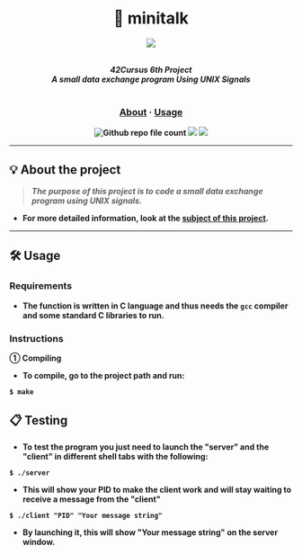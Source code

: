 <div align=center >
<h1>💬 minitalk</h1>
<a href="https://github.com/h-beeen/42cursus/tree/master/libft"><img src="https://user-images.githubusercontent.com/112257466/214543836-5a3bb6ab-31bd-4872-87bf-4b3a3cf734f6.png"/></a>
</div>
<br/>


<p align="center">
	<b><i>42Cursus 6th Project<br/>
  	A small data exchange program Using UNIX Signals</i></br></br>
</p>
	<h3 align="center">
	<a href="https://github.com/h-beeen/42cursus/tree/master/minitalk#-about-the-project">About</a>
	<span> · </span>
	<a href="https://github.com/h-beeen/42cursus/tree/master/minitalk#%EF%B8%8F-usage">Usage</a>
	</h3>
	<p align="center">
	<img alt="Github repo file count" src="https://img.shields.io/github/directory-file-count/h-beeen/42Cursus/minitalk/minitalk?logo=c&style=for-the-badge" /> <img src="https://img.shields.io/badge/0/100-007396?style=for-the-badge&logo=42&label=Score&logoColor=white&color=darkgreen"> <img src="https://img.shields.io/badge/2023&brvbar;00&brvbar;00-007396?style=for-the-badge&logo=Starship&label=completed&logoColor=white&color=black">
	</p>

---

## 💡 About the project

> _The purpose of this project is to code a small data exchange program using
UNIX signals._


- For more detailed information, look at the [**subject of this project**](/minitalk/minitalk/README.md/).

---

## 🛠️ Usage

### Requirements

- The function is written in C language and thus needs the **`gcc` compiler** and some standard **C libraries** to run.

### Instructions

**① Compiling**

- To compile, go to the project path and run:

```shell
$ make
```


## 📋 Testing

- To test the program you just need to launch the "server" and the "client" in different shell tabs with the following:

```shell
$ ./server
```

- This will show your PID to make the client work and will stay waiting to receive a message from the "client"

```shell
$ ./client "PID" "Your message string"
```

- By launching it, this will show "Your message string" on the server window.
